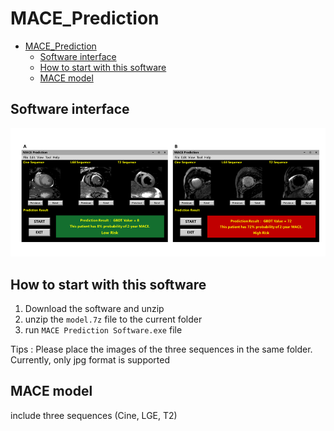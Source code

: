 # MACE_Prediction

- [MACE_Prediction](#mace_prediction)
  - [Software interface](#software-interface)
  - [How to start with this software](#how-to-start-with-this-software)
  - [MACE model](#mace-model)




## Software interface



![software_interface](MACE_model/imgs/software_interface.png)



## How to start with this software



1. Download the software and unzip
2. unzip the `model.7z` file to the current folder
3. run `MACE Prediction Software.exe` file

Tips : Please place the images of the three sequences in the same folder. Currently, only jpg format is supported



## MACE model

include three sequences (Cine, LGE, T2)

